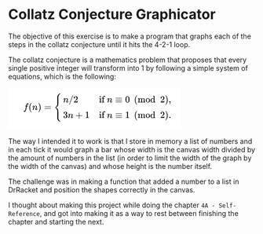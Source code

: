 # Collatz Conjecture Graphicator

The objective of this exercise is to make a program that graphs each of the steps in the collatz conjecture until it hits the 4-2-1 loop.

The collatz conjecture is a mathematics problem that proposes that every single positive integer will transform into 1 by following a simple system of equations, which is the following:

![Collatz Conjecture function definition](CollatzConjecture.png)

The way I intended it to work is that I store in memory a list of numbers and in each tick it would graph a bar whose width is the canvas width divided by the amount of numbers in the list (in order to limit the width of the graph by the width of the canvas) and whose height is the number itself.

The challenge was in making a function that added a number to a list in DrRacket and position the shapes correctly in the canvas.

I thought about making this project while doing the chapter `4A - Self-Reference`, and got into making it as a way to rest between finishing the chapter and starting the next.